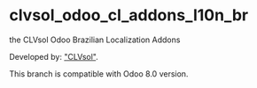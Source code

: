 clvsol_odoo_cl_addons_l10n_br
=============================

the CLVsol Odoo Brazilian Localization Addons

Developed by: ["CLVsol"](http://clvsol.com). 

This branch is compatible with Odoo 8.0 version.

